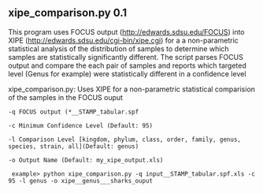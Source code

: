 xipe_comparison.py 0.1
----------------------------------------------
This program uses FOCUS output (http://edwards.sdsu.edu/FOCUS) into XIPE (http://edwards.sdsu.edu/cgi-bin/xipe.cgi)
for a a non-parametric statistical analysis of the distribution of samples to determine which samples are statistically
significantly different.
The script parses FOCUS output and compare the each pair of samples and reports which targeted level (Genus for example)
were statistically different in a confidence level


xipe_comparison.py: Uses XIPE for a non-parametric statistical comparision of the samples in the FOCUS ouput

	-q FOCUS output (*__STAMP_tabular.spf
	
	-c Minimum Confidence Level (Default: 95)
	
	-l Comparison Level [kingdom, phylum, class, order, family, genus, species, strain, all](Default: genus)
	
	-o Output Name (Default: my_xipe_output.xls)
     
	 example> python xipe_comparison.py -q input__STAMP_tabular.spf.xls -c 95 -l genus -o xipe__genus___sharks_ouput